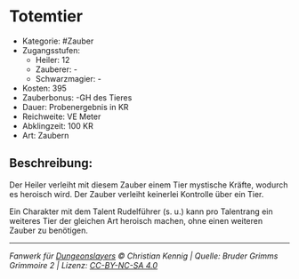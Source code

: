 # Totemtier

- Kategorie: #Zauber
- Zugangsstufen:
  - Heiler: 12
  - Zauberer: -
  - Schwarzmagier: -
- Kosten: 395
- Zauberbonus: -GH des Tieres
- Dauer: Probenergebnis in KR
- Reichweite: VE Meter
- Abklingzeit: 100 KR
- Art: Zaubern

## Beschreibung:

Der Heiler verleiht mit diesem Zauber einem Tier mystische Kräfte, wodurch es heroisch wird. Der Zauber verleiht keinerlei Kontrolle über ein Tier.

Ein Charakter mit dem Talent Rudelführer (s. u.) kann pro Talentrang ein weiteres Tier der gleichen Art heroisch machen, ohne einen weiteren Zauber zu benötigen.

---

_Fanwerk für [Dungeonslayers](https://www.dungeonslayers.net/) © Christian Kennig | Quelle: Bruder Grimms Grimmoire 2 | Lizenz: [CC-BY-NC-SA 4.0](https://creativecommons.org/licenses/by-nc-sa/4.0/deed.de)_
